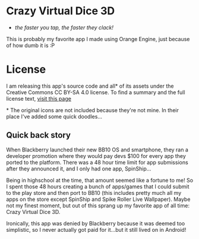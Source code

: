 # Crazy Virtual Dice 3D

* *the faster you tap, the faster they clack!*

This is probably my favorite app I made using Orange Engine, just because of how dumb it is :P

# License

I am releasing this app's source code and all\* of its assets under the Creative Commons CC BY-SA 4.0 license. To find a summary and the full license text, [visit this page](https://creativecommons.org/licenses/by-sa/4.0/)

\* The original icons are not included because they're not mine. In their place I've added some quick doodles...

## Quick back story

When Blackberry launched their new BB10 OS and smartphone, they ran a developer promotion where they would pay devs $100 for every app they ported to the platform. There was a 48 hour time limit for app submissions after they announced it, and I only had one app, SpinShip...

Being in highschool at the time, that amount seemed like a fortune to me! So I spent those 48 hours creating a bunch of apps/games that I could submit to the play store and then port to BB10 (this includes pretty much all my apps on the store except SpinShip and Spike Roller Live Wallpaper). Maybe not my finest moment, but out of this sprang up my favorite app of all time: Crazy Virtual Dice 3D.

Ironically, this app was denied by Blackberry because it was deemed too simplistic, so I never actually got paid for it...but it still lived on in Android!
